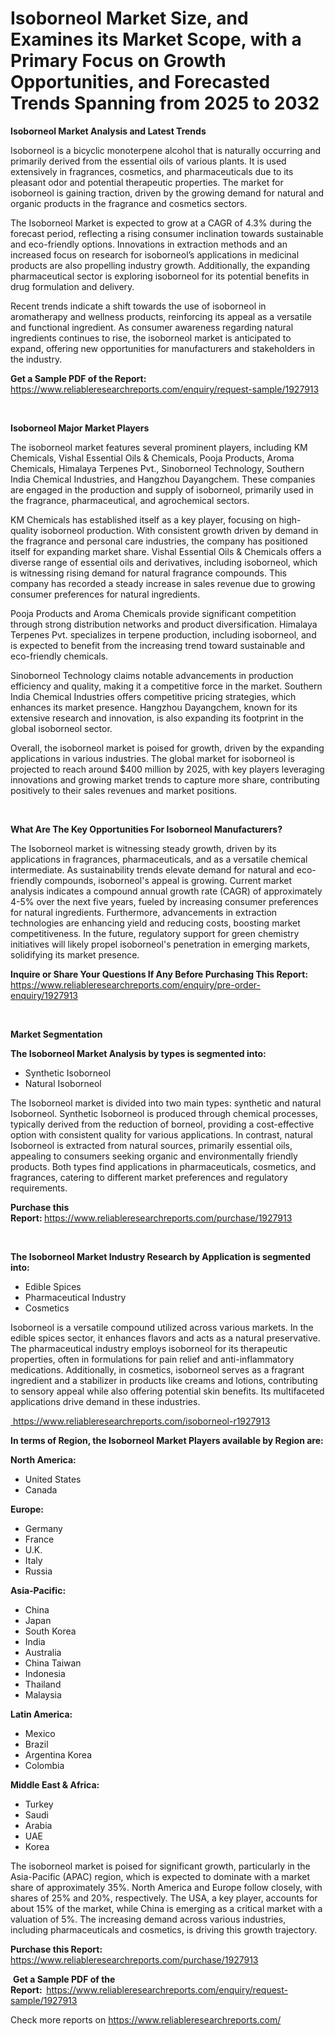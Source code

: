 <p><h1>Isoborneol Market Size, and Examines its Market Scope, with a Primary Focus on Growth Opportunities, and Forecasted Trends Spanning from 2025 to 2032</h1></p><p><strong>Isoborneol Market Analysis and Latest Trends</strong></p>
<p><p>Isoborneol is a bicyclic monoterpene alcohol that is naturally occurring and primarily derived from the essential oils of various plants. It is used extensively in fragrances, cosmetics, and pharmaceuticals due to its pleasant odor and potential therapeutic properties. The market for isoborneol is gaining traction, driven by the growing demand for natural and organic products in the fragrance and cosmetics sectors. </p><p>The Isoborneol Market is expected to grow at a CAGR of 4.3% during the forecast period, reflecting a rising consumer inclination towards sustainable and eco-friendly options. Innovations in extraction methods and an increased focus on research for isoborneol’s applications in medicinal products are also propelling industry growth. Additionally, the expanding pharmaceutical sector is exploring isoborneol for its potential benefits in drug formulation and delivery. </p><p>Recent trends indicate a shift towards the use of isoborneol in aromatherapy and wellness products, reinforcing its appeal as a versatile and functional ingredient. As consumer awareness regarding natural ingredients continues to rise, the isoborneol market is anticipated to expand, offering new opportunities for manufacturers and stakeholders in the industry.</p></p>
<p><strong>Get a Sample PDF of the Report:&nbsp;</strong> <a href="https://www.reliableresearchreports.com/enquiry/request-sample/1927913?utm_campaign=3557&utm_medium=2&utm_source=Github&utm_content=ia&utm_term=28032025&utm_id=isoborneol">https://www.reliableresearchreports.com/enquiry/request-sample/1927913</a></p>
<p>&nbsp;</p>
<p><strong>Isoborneol Major Market Players</strong></p>
<p><p>The isoborneol market features several prominent players, including KM Chemicals, Vishal Essential Oils & Chemicals, Pooja Products, Aroma Chemicals, Himalaya Terpenes Pvt., Sinoborneol Technology, Southern India Chemical Industries, and Hangzhou Dayangchem. These companies are engaged in the production and supply of isoborneol, primarily used in the fragrance, pharmaceutical, and agrochemical sectors.</p><p>KM Chemicals has established itself as a key player, focusing on high-quality isoborneol production. With consistent growth driven by demand in the fragrance and personal care industries, the company has positioned itself for expanding market share. Vishal Essential Oils & Chemicals offers a diverse range of essential oils and derivatives, including isoborneol, which is witnessing rising demand for natural fragrance compounds. This company has recorded a steady increase in sales revenue due to growing consumer preferences for natural ingredients.</p><p>Pooja Products and Aroma Chemicals provide significant competition through strong distribution networks and product diversification. Himalaya Terpenes Pvt. specializes in terpene production, including isoborneol, and is expected to benefit from the increasing trend toward sustainable and eco-friendly chemicals.</p><p>Sinoborneol Technology claims notable advancements in production efficiency and quality, making it a competitive force in the market. Southern India Chemical Industries offers competitive pricing strategies, which enhances its market presence. Hangzhou Dayangchem, known for its extensive research and innovation, is also expanding its footprint in the global isoborneol sector.</p><p>Overall, the isoborneol market is poised for growth, driven by the expanding applications in various industries. The global market for isoborneol is projected to reach around $400 million by 2025, with key players leveraging innovations and growing market trends to capture more share, contributing positively to their sales revenues and market positions.</p></p>
<p>&nbsp;</p>
<p><strong>What Are The Key Opportunities For Isoborneol Manufacturers?</strong></p>
<p><p>The Isoborneol market is witnessing steady growth, driven by its applications in fragrances, pharmaceuticals, and as a versatile chemical intermediate. As sustainability trends elevate demand for natural and eco-friendly compounds, isoborneol's appeal is growing. Current market analysis indicates a compound annual growth rate (CAGR) of approximately 4-5% over the next five years, fueled by increasing consumer preferences for natural ingredients. Furthermore, advancements in extraction technologies are enhancing yield and reducing costs, boosting market competitiveness. In the future, regulatory support for green chemistry initiatives will likely propel isoborneol's penetration in emerging markets, solidifying its market presence.</p></p>
<p><strong>Inquire or Share Your Questions If Any Before Purchasing This Report:</strong> <a href="https://www.reliableresearchreports.com/enquiry/pre-order-enquiry/1927913?utm_campaign=3557&utm_medium=2&utm_source=Github&utm_content=ia&utm_term=28032025&utm_id=isoborneol">https://www.reliableresearchreports.com/enquiry/pre-order-enquiry/1927913</a></p>
<p>&nbsp;</p>
<p><strong>Market Segmentation</strong></p>
<p><strong>The Isoborneol Market Analysis by types is segmented into:</strong></p>
<p><ul><li>Synthetic Isoborneol</li><li>Natural Isoborneol</li></ul></p>
<p><p>The Isoborneol market is divided into two main types: synthetic and natural Isoborneol. Synthetic Isoborneol is produced through chemical processes, typically derived from the reduction of borneol, providing a cost-effective option with consistent quality for various applications. In contrast, natural Isoborneol is extracted from natural sources, primarily essential oils, appealing to consumers seeking organic and environmentally friendly products. Both types find applications in pharmaceuticals, cosmetics, and fragrances, catering to different market preferences and regulatory requirements.</p></p>
<p><strong>Purchase this Report:&nbsp;</strong><a href="https://www.reliableresearchreports.com/purchase/1927913?utm_campaign=3557&utm_medium=2&utm_source=Github&utm_content=ia&utm_term=28032025&utm_id=isoborneol">https://www.reliableresearchreports.com/purchase/1927913</a></p>
<p>&nbsp;</p>
<p><strong>The Isoborneol Market Industry Research by Application is segmented into:</strong></p>
<p><ul><li>Edible Spices</li><li>Pharmaceutical Industry</li><li>Cosmetics</li></ul></p>
<p><p>Isoborneol is a versatile compound utilized across various markets. In the edible spices sector, it enhances flavors and acts as a natural preservative. The pharmaceutical industry employs isoborneol for its therapeutic properties, often in formulations for pain relief and anti-inflammatory medications. Additionally, in cosmetics, isoborneol serves as a fragrant ingredient and a stabilizer in products like creams and lotions, contributing to sensory appeal while also offering potential skin benefits. Its multifaceted applications drive demand in these industries.</p></p>
<p><a href="https://www.reliableresearchreports.com/isoborneol-r1927913?utm_campaign=3557&utm_medium=2&utm_source=Github&utm_content=ia&utm_term=28032025&utm_id=isoborneol">&nbsp;https://www.reliableresearchreports.com/isoborneol-r1927913</a></p>
<p><strong>In terms of Region, the Isoborneol Market Players available by Region are:</strong></p>
<p>
    <p> <strong> North America: </strong>
        <ul>
            <li>United States</li>
            <li>Canada</li>
        </ul>
        </p> 
    <p> <strong> Europe: </strong>
        <ul>
            <li>Germany</li>
            <li>France</li>
            <li>U.K.</li>
            <li>Italy</li>
            <li>Russia</li>
        </ul>
        </p> 
    <p> <strong> Asia-Pacific: </strong>
        <ul>
            <li>China</li>
            <li>Japan</li>
            <li>South Korea</li>
            <li>India</li>
            <li>Australia</li>
            <li>China Taiwan</li>
            <li>Indonesia</li>
            <li>Thailand</li>
            <li>Malaysia</li>
        </ul>
        </p> 
    <p> <strong> Latin America: </strong>
        <ul>
            <li>Mexico</li>
            <li>Brazil</li>
            <li>Argentina Korea</li>
            <li>Colombia</li>
        </ul>
        </p> 
    <p> <strong> Middle East & Africa: </strong>
        <ul>
            <li>Turkey</li>
            <li>Saudi</li>
            <li>Arabia</li>
            <li>UAE</li>
            <li>Korea</li>
        </ul>
    </p>
    </p>
<p><p>The isoborneol market is poised for significant growth, particularly in the Asia-Pacific (APAC) region, which is expected to dominate with a market share of approximately 35%. North America and Europe follow closely, with shares of 25% and 20%, respectively. The USA, a key player, accounts for about 15% of the market, while China is emerging as a critical market with a valuation of 5%. The increasing demand across various industries, including pharmaceuticals and cosmetics, is driving this growth trajectory.</p></p>
<p><strong>Purchase this Report: </strong><a href="https://www.reliableresearchreports.com/purchase/1927913?utm_campaign=3557&utm_medium=2&utm_source=Github&utm_content=ia&utm_term=28032025&utm_id=isoborneol">https://www.reliableresearchreports.com/purchase/1927913</a></p>
<p>&nbsp;<strong>Get a Sample PDF of the Report:&nbsp;&nbsp;</strong><a href="https://www.reliableresearchreports.com/enquiry/request-sample/1927913?utm_campaign=3557&utm_medium=2&utm_source=Github&utm_content=ia&utm_term=28032025&utm_id=isoborneol">https://www.reliableresearchreports.com/enquiry/request-sample/1927913</a></p>
<p><strong></strong></p>
<p>Check more reports on <a href="https://www.reliableresearchreports.com/?utm_campaign=3557&utm_medium=2&utm_source=Github&utm_content=ia&utm_term=28032025&utm_id=isoborneol">https://www.reliableresearchreports.com/</a></p>